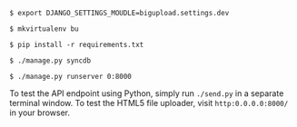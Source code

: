 `$ export DJANGO_SETTINGS_MOUDLE=bigupload.settings.dev`

`$ mkvirtualenv bu`

`$ pip install -r requirements.txt`

`$ ./manage.py syncdb`

`$ ./manage.py runserver 0:8000`

To test the API endpoint using Python, simply run `./send.py` in a separate terminal window.
To test the HTML5 file uploader, visit `http:0.0.0.0:8000/` in your browser.